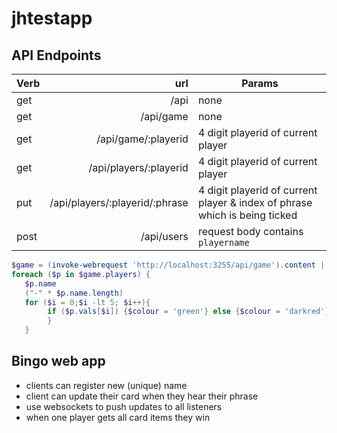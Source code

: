 # jhtestapp

## API Endpoints

| Verb | url  | Params  | 
|---|--:|---|
| get  |/api   | none  | 
| get  |/api/game   | none  |  
| get  | /api/game/:playerid   | 4 digit playerid of current player   | 
| get  | /api/players/:playerid   |4 digit playerid of current player   | 
| put  | /api/players/:playerid/:phrase   | 4 digit playerid of current player & index of phrase which is being ticked  | 
| post  | /api/users  | request body contains `playername`  | 

 ``` powershell
$game = (invoke-webrequest 'http://localhost:3255/api/game').content | convertfrom-json
foreach ($p in $game.players) {
    $p.name                                                    
    ("-" * $p.name.length)                                     
    for ($i = 0;$i -lt 5; $i++){                              
         if ($p.vals[$i]) {$colour = 'green'} else {$colour = 'darkred'}   write-host -ForegroundColor $colour  $p.card[$i]    
         }
    }         
 ```

## Bingo web app
- clients can register new (unique) name
- client can update their card when they hear their phrase
- use websockets to push updates to all listeners
- when one player gets all card items they win
